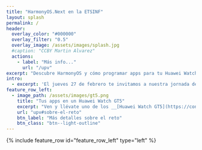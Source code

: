 ```yaml
---
title: "HarmonyOS.Next en la ETSINF"
layout: splash
permalink: /
header:
  overlay_color: "#000000"
  overlay_filter: "0.5"
  overlay_image: /assets/images/splash.jpg
  #caption: "CCBY Martin Alvarez"
  actions:
    - label: "Más info..."
      url: "/upv"
excerpt: "Descubre HarmonyOS y cómo programar apps para tu Huawei Watch GT5 (sí, vamos a regalar dispositivos 🙂). Ven y podrás conocer el nuevo sistema operativo y cómo programar apps para tu _wearable_"
intro:
  - excerpt: 'El jueves 27 de febrero te invitamos a nuestra jornada de la ETSINF en la UPV, donde podrás conocer las novedades del nuevo sistema operativo independiente, y participar en un reto de prototipado rápido... Las mejores ideas se llevarán uno de los _wearables_ para poder probarlo con tus propias apps. Plazas limitadas, así que debes registrarte.' 
feature_row_left:
  - image_path: /assets/images/gt5.png
    title: "Tus apps en un Huawei Watch GT5"
    excerpt: "Ven y llévate uno de los __[Huawei Watch GT5](https://consumer.huawei.com/es/wearables/watch-gt5/specs/) que regalaremos__ para que puedas desarrollar y probar tus propias apps nativas para HarmonyOS. "
    url: "upv#sobre-el-reto"
    btn_label: "Más detalles sobre el reto"
    btn_class: "btn--light-outline"
---
```


{% include feature_row id="feature_row_left" type="left" %}
